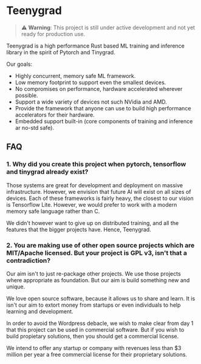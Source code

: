 # Teenygrad

> ⚠️ **Warning**: This project is still under active development and not yet ready for production use.

Teenygrad is a high performance Rust based ML training and inference library in the spirit of Pytorch and Tinygrad.

Our goals:

- Highly concurrent, memory safe ML framework.
- Low memory footprint to support even the smallest devices.
- No compromises on performance, hardware accelerated wherever possible.
- Support a wide variety of devices not such NVidia and AMD.
- Provide the framework that anyone can use to build high performance   accelerators for their hardware.
- Embedded support built-in (core components of training and inference ar no-std safe).

## FAQ

### 1. Why did you create this project when pytorch, tensorflow and tinygrad already exist?

Those systems are great for development and deployment on massive infrastructure. However, we envision that future AI will exist on all sizes of devices. Each of these frameworks is fairly heavy, the closest to our vision is Tensorflow Lite. However, we would prefer to work with a modern memory safe language rather than C.

We didn't however want to give up on distributed training, and all the features that the bigger projects have. Hence, Teenygrad.

### 2. You are making use of other open source projects which are MIT/Apache licensed. But your project is GPL v3, isn't that a contradiction?

Our aim isn't to just re-package other projects. We use those projects where appropriate as foundation. But our aim is build something new and unique.

We love open source software, because it allows us to share and learn. It is isn't our aim to extort money from startups or even individuals to help learning and development.

In order to avoid the Wordpress debacle, we wish to make clear from day 1 that this project can be used in commercial software. But if you wish to build propietary solutions, then you should get a commercial license.

We intend to offer any startup or company with revenues less than $3 million per year a free commercial license for their proprietary solutions.

